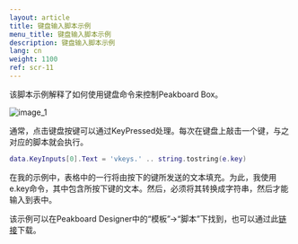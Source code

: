 ```yaml
---
layout: article
title: 键盘输入脚本示例
menu_title: 键盘输入脚本示例
description: 键盘输入脚本示例
lang: cn
weight: 1100
ref: scr-11
---
```

该脚本示例解释了如何使用键盘命令来控制Peakboard Box。


![image_1](/assets/images/scripting/Scripting_Beispiele/KeyInputs.png)

通常，点击键盘按键可以通过KeyPressed处理。每次在键盘上敲击一个键，与之对应的脚本就会执行。

```lua
data.KeyInputs[0].Text = 'vkeys.' .. string.tostring(e.key)

```

在我的示例中，表格中的一行将由按下的键所发送的文本填充。为此，我使用e.key命令，其中包含所按下键的文本。然后，必须将其转换成字符串，然后才能输入到表中。

该示例可以在Peakboard Designer中的“模板”->“脚本”下找到，也可以通过此[链接](https://github.com/Peakboard/CoolStuff/raw/master/Scripts/Key%20Inputs/KeyInputs.pbmx)下载。
